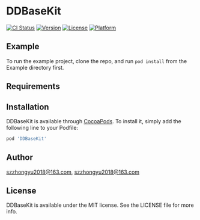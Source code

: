 # DDBaseKit

[![CI Status](https://img.shields.io/travis/szzhongyu2018@163.com/DDBaseKit.svg?style=flat)](https://travis-ci.org/szzhongyu2018@163.com/DDBaseKit)
[![Version](https://img.shields.io/cocoapods/v/DDBaseKit.svg?style=flat)](https://cocoapods.org/pods/DDBaseKit)
[![License](https://img.shields.io/cocoapods/l/DDBaseKit.svg?style=flat)](https://cocoapods.org/pods/DDBaseKit)
[![Platform](https://img.shields.io/cocoapods/p/DDBaseKit.svg?style=flat)](https://cocoapods.org/pods/DDBaseKit)

## Example

To run the example project, clone the repo, and run `pod install` from the Example directory first.

## Requirements

## Installation

DDBaseKit is available through [CocoaPods](https://cocoapods.org). To install
it, simply add the following line to your Podfile:

```ruby
pod 'DDBaseKit'
```

## Author

szzhongyu2018@163.com, szzhongyu2018@163.com

## License

DDBaseKit is available under the MIT license. See the LICENSE file for more info.

